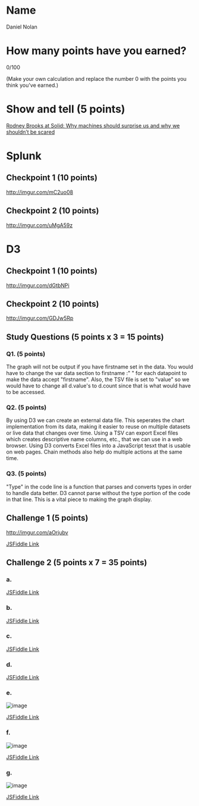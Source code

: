 # Name

Daniel Nolan

# How many points have you earned?

0/100

(Make your own calculation and replace the number 0 with the points you think you've earned.)

# Show and tell (5 points)

[Rodney Brooks at Solid: Why machines should surprise us and why we shouldn’t be scared](http://whatsthebigdata.com/2014/05/26/rodney-brooks-at-solid-why-machines-should-surprise-us-and-why-we-shouldnt-be-sacred/)

# Splunk

## Checkpoint 1 (10 points)

http://imgur.com/mC2uo08

## Checkpoint 2 (10 points)

http://imgur.com/uMgA59z

# D3

## Checkpoint 1 (10 points)

http://imgur.com/dGtbNPi

## Checkpoint 2 (10 points)

http://imgur.com/GDJw5Rp

## Study Questions (5 points x 3 = 15 points)

### Q1. (5 points)

The graph will not be output if you have firstname set in the data. You would have to change the var data section to firstname :" " for each datapoint to make the data accept "firstname". Also, the TSV file is set to "value" so we would have to change all d.value's to d.count since that is what would have to be accessed. 

### Q2. (5 points)

By using D3 we can create an external data file. This seperates the chart implementation from its data, making it easier to reuse on multiple datasets or live data that changes over time. Using a TSV can export Excel files which creates descriptive name columns, etc., that we can use in a web browser. Using D3 converts Excel files into a JavaScript tesxt that is usable on web pages. Chain methods also help do multiple actions at the same time.

### Q3. (5 points)

"Type" in the code line is a function that parses and converts types in order to handle data better. D3 cannot parse without the type portion of the code in that line. This is a vital piece to making the graph display. 


## Challenge 1 (5 points)

http://imgur.com/aOrjubv

[JSFiddle Link](http://jsfiddle.net/dano8957/4ubpyk32/)

## Challenge 2 (5 points x 7 = 35 points)

### a. 


[JSFiddle Link](http://jsfiddle.net/dano8957/d9hwn7L6/)

### b.


[JSFiddle Link](http://jsfiddle.net/dano8957/h4vmc156/)

### c.


[JSFiddle Link](http://jsfiddle.net/dano8957/4hs6zf4o/)

### d.


[JSFiddle Link](http://jsfiddle.net/dano8957/den3fqy8/)

### e.

![image](image.png?raw=true)

[JSFiddle Link](http://jsfiddle.net/replace-this-path)

### f.

![image](image.png?raw=true)

[JSFiddle Link](http://jsfiddle.net/replace-this-path)


### g.

![image](image.png?raw=true)

[JSFiddle Link](http://jsfiddle.net/replace-this-path)
